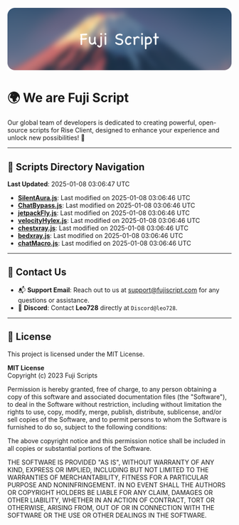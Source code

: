 ![Banner](.github/b.webp)

# 🌍 **We are Fuji Script**

Our global team of developers is dedicated to creating powerful, open-source scripts for Rise Client, designed to enhance your experience and unlock new possibilities! 🌟

---
<!-- SCRIPTS_NAVIGATION_START -->
## 📂 **Scripts Directory Navigation**

**Last Updated**: 2025-01-08 03:06:47 UTC

- **[SilentAura.js](scripts/SilentAura.js)**: Last modified on 2025-01-08 03:06:46 UTC
- **[ChatBypass.js](scripts/ChatBypass.js)**: Last modified on 2025-01-08 03:06:46 UTC
- **[jetpackFly.js](scripts/jetpackFly.js)**: Last modified on 2025-01-08 03:06:46 UTC
- **[velocityHylex.js](scripts/velocityHylex.js)**: Last modified on 2025-01-08 03:06:46 UTC
- **[chestxray.js](scripts/chestxray.js)**: Last modified on 2025-01-08 03:06:46 UTC
- **[bedxray.js](scripts/bedxray.js)**: Last modified on 2025-01-08 03:06:46 UTC
- **[chatMacro.js](scripts/chatMacro.js)**: Last modified on 2025-01-08 03:06:46 UTC

<!-- SCRIPTS_NAVIGATION_END -->

---

## 💬 **Contact Us**  
- 📬 **Support Email**: Reach out to us at [support@fujiscript.com](mailto:support@fujiscript.com) for any questions or assistance.  
- 💬 **Discord**: Contact **Leo728** directly at `Discord@leo728`.

---

## 📜 **License**

This project is licensed under the MIT License.  

**MIT License**  
Copyright (c) 2023 Fuji Scripts  

Permission is hereby granted, free of charge, to any person obtaining a copy of this software and associated documentation files (the "Software"), to deal in the Software without restriction, including without limitation the rights to use, copy, modify, merge, publish, distribute, sublicense, and/or sell copies of the Software, and to permit persons to whom the Software is furnished to do so, subject to the following conditions:  

The above copyright notice and this permission notice shall be included in all copies or substantial portions of the Software.  

THE SOFTWARE IS PROVIDED "AS IS", WITHOUT WARRANTY OF ANY KIND, EXPRESS OR IMPLIED, INCLUDING BUT NOT LIMITED TO THE WARRANTIES OF MERCHANTABILITY, FITNESS FOR A PARTICULAR PURPOSE AND NONINFRINGEMENT. IN NO EVENT SHALL THE AUTHORS OR COPYRIGHT HOLDERS BE LIABLE FOR ANY CLAIM, DAMAGES OR OTHER LIABILITY, WHETHER IN AN ACTION OF CONTRACT, TORT OR OTHERWISE, ARISING FROM, OUT OF OR IN CONNECTION WITH THE SOFTWARE OR THE USE OR OTHER DEALINGS IN THE SOFTWARE.  
